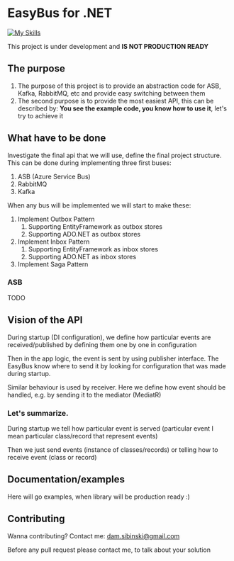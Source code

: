 ﻿# EasyBus for .NET 
[![My Skills](https://skillicons.dev/icons?i=dotnet,cs,kafka,rabbitmq,docker)](https://skillicons.dev)

This project is under development and **IS NOT PRODUCTION READY**

## The purpose
1. The purpose of this project is to provide an abstraction code for ASB, 
Kafka, RabbitMQ, etc and provide easy switching between them
2. The second purpose is to provide the most easiest API, this can be described by: **You see the example code, you know how to use it**, let's try to achieve it 

## What have to be done
Investigate the final api that we will use, define the final project structure.
This can be done during implementing three first buses:
1. ASB (Azure Service Bus)
2. RabbitMQ
3. Kafka

When any bus will be implemented we will start to make these:
   1. Implement Outbox Pattern
      1. Supporting EntityFramework as outbox stores
      2. Supporting ADO.NET as outbox stores
   2. Implement Inbox Pattern
      1. Supporting EntityFramework as inbox stores
      2. Supporting ADO.NET as inbox stores
   3. Implement Saga Pattern

### ASB
TODO

## Vision of the API
During startup (DI configuration), we define how particular events are received/published
by defining them one by one in configuration 

Then in the app logic, the event is sent by using publisher interface. The EasyBus know where to send it
by looking for configuration that was made during startup.

Similar behaviour is used by receiver. Here we define how event should be handled,
e.g. by sending it to the mediator (MediatR)

### Let's summarize.
During startup we tell how particular event is served (particular event I mean 
particular class/record that represent events)

Then we just send events (instance of classes/records) or telling how to receive event (class or record)

## Documentation/examples
Here will go examples, when library will be production ready :)

## Contributing
Wanna contributing? Contact me: dam.sibinski@gmail.com

Before any pull request please contact me, to talk about your solution